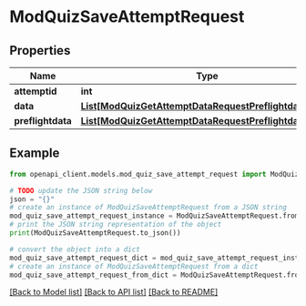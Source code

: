 # ModQuizSaveAttemptRequest


## Properties

Name | Type | Description | Notes
------------ | ------------- | ------------- | -------------
**attemptid** | **int** | attempt id | 
**data** | [**List[ModQuizGetAttemptDataRequestPreflightdataInner]**](ModQuizGetAttemptDataRequestPreflightdataInner.md) |  | 
**preflightdata** | [**List[ModQuizGetAttemptDataRequestPreflightdataInner]**](ModQuizGetAttemptDataRequestPreflightdataInner.md) |  | [optional] 

## Example

```python
from openapi_client.models.mod_quiz_save_attempt_request import ModQuizSaveAttemptRequest

# TODO update the JSON string below
json = "{}"
# create an instance of ModQuizSaveAttemptRequest from a JSON string
mod_quiz_save_attempt_request_instance = ModQuizSaveAttemptRequest.from_json(json)
# print the JSON string representation of the object
print(ModQuizSaveAttemptRequest.to_json())

# convert the object into a dict
mod_quiz_save_attempt_request_dict = mod_quiz_save_attempt_request_instance.to_dict()
# create an instance of ModQuizSaveAttemptRequest from a dict
mod_quiz_save_attempt_request_from_dict = ModQuizSaveAttemptRequest.from_dict(mod_quiz_save_attempt_request_dict)
```
[[Back to Model list]](../README.md#documentation-for-models) [[Back to API list]](../README.md#documentation-for-api-endpoints) [[Back to README]](../README.md)


